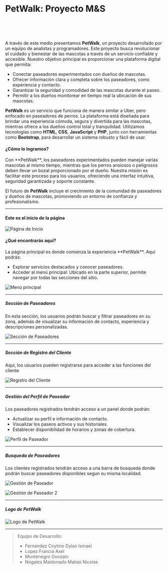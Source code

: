 <h1>PetWalk: Proyecto M&S</h1>
<br>
<br>
<br>

A través de este medio presentamos **PetWalk**, un proyecto desarrollado por un equipo de analistas y programadores. Este proyecto busca revolucionar el cuidado y bienestar de las mascotas a través de un servicio confiable y accesible. Nuestro objetivo principal es proporcionar una plataforma digital que permita:

<ul>
<li>Conectar paseadores experimentados con dueños de mascotas.</li>
<li>Ofrecer información clara y completa sobre los paseadores, como experiencia y contacto.</li>
<li>Garantizar la seguridad y comodidad de las mascotas durante el paseo.</li>
<li>Permitir a los dueños monitorear en tiempo real la ubicación de sus mascotas.</li>
</ul>

**PetWalk** es un servicio que funciona de manera similar a Uber, pero enfocado en paseadores de perros. La plataforma está diseñada para brindar una experiencia cómoda, segura y divertida para las mascotas, mientras ofrece a los dueños control total y tranquilidad. Utilizamos tecnologías como **HTML**, **CSS**, **JavaScript** y **PHP**, junto con herramientas como **Bootstrap**, para desarrollar un sistema robusto y fácil de usar.

<h4>¿Cómo lo logramos?</h4>
Con **PetWalk**, los paseadores experimentados pueden manejar varias mascotas al mismo tiempo, mientras que los perros ansiosos o peligrosos deben llevar un bozal proporcionado por el dueño. Nuestra misión es facilitar este proceso para los usuarios, ofreciendo una interfaz intuitiva, seguridad garantizada y soporte constante. 

El futuro de **PetWalk** incluye el crecimiento de la comunidad de paseadores y dueños de mascotas, promoviendo un entorno de confianza y profesionalismo.

---

<h4>Este es el inicio de la página</h4>

![Página de Inicio](imagenes/inicio.png)

<h4>¿Qué encontrarás aquí?</h4>
La página principal es donde comienza la experiencia **PetWalk**. Aquí podrás:
<ul>
<li>Explorar servicios destacados y conocer paseadores.</li>
<li>Acceder al menú principal: Ubicado en la parte superior, permite navegar por todas las secciones del sitio.</li>
</ul>

![Menú principal](imagenes/login.png)

---

<h5>Sección de Paseadores</h5>  
En esta sección, los usuarios podrán buscar y filtrar paseadores en su zona, además de visualizar su información de contacto, experiencia y descripciones personalizadas.  

![Sección de Paseadores](imagenes/login_paseador.png)

---

<h5>Sección de Registro del Cliente</h5>  
Aquí, los usuarios pueden registrarse para acceder a las funciones del cliente 

![Registro del Cliente](imagenes/registro_cliente.png)

---

<h5>Gestión del Perfil de Paseador</h5>  
Los paseadores registrados tendrán acceso a un panel donde podrán:
<ul>
<li>Actualizar su perfil e información de contacto.</li>
<li>Visualizar los paseos activos y sus historiales.</li>
<li>Establecer disponibilidad de horarios y zonas de cobertura.</li>
</ul>
  

![Perfil de Paseador](imagenes/modificar_datos.png)

---

<h5>Busqueda de Paseadores</h5>
Los clientes registrados tendrán acceso a una barra de busqueda donde podrán buscar paseadores disponibles segun su misma localidad.

![Gestión de Paseador](imagenes/busqueda_paseador1.png)

![Gestión de Paseador 2](imagenes/busqueda_paseador2.png)

---

<h5>Logo de PetWalk</h5>

![Logo de PetWalk](imagenes/logo.jpg)

---

> Equipo de Desarrollo:  
> - Fernandez Coytino Dylan Ismael 
> - Lopez Francia Axel 
> - Montenegro Gonzalo
> - Nogales Maldonado Matias Nicolas
